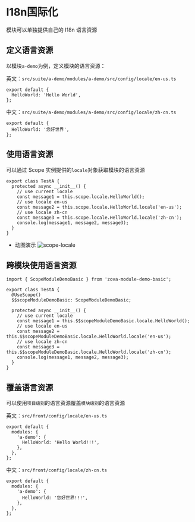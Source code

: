 # I18n国际化

模块可以单独提供自己的 I18n 语言资源

## 定义语言资源

以模块`a-demo`为例，定义模块的语言资源：

英文：`src/suite/a-demo/modules/a-demo/src/config/locale/en-us.ts`

```typescript{2}
export default {
  HelloWorld: 'Hello World',
};
```

中文：`src/suite/a-demo/modules/a-demo/src/config/locale/zh-cn.ts`

```typescript{2}
export default {
  HelloWorld: '您好世界',
};
```

## 使用语言资源

可以通过 Scope 实例提供的`locale`对象获取模块的语言资源

```typescript{3-9}
export class TestA {
  protected async __init__() {
    // use current locale
    const message1 = this.scope.locale.HelloWorld();
    // use locale en-us
    const message2 = this.scope.locale.HelloWorld.locale('en-us');
    // use locale zh-cn
    const message3 = this.scope.locale.HelloWorld.locale('zh-cn');
    console.log(message1, message2, message3);
  }
}
```

- 动图演示
  ![scope-locale](https://cabloy-1258265067.cos.ap-shanghai.myqcloud.com/image/scope-locale.gif)

## 跨模块使用语言资源

```typescript{1,4-5,8-14}
import { ScopeModuleDemoBasic } from 'zova-module-demo-basic';

export class TestA {
  @UseScope()
  $$scopeModuleDemoBasic: ScopeModuleDemoBasic;

  protected async __init__() {
    // use current locale
    const message1 = this.$$scopeModuleDemoBasic.locale.HelloWorld();
    // use locale en-us
    const message2 = this.$$scopeModuleDemoBasic.locale.HelloWorld.locale('en-us');
    // use locale zh-cn
    const message3 = this.$$scopeModuleDemoBasic.locale.HelloWorld.locale('zh-cn');
    console.log(message1, message2, message3);
  }
}
```

## 覆盖语言资源

可以使用`项目级别`的语言资源覆盖`模块级别`的语言资源

英文：`src/front/config/locale/en-us.ts`

```typescript{3-5}
export default {
  modules: {
    'a-demo': {
      HelloWorld: 'Hello World!!!',
    },
  },
};
```

中文：`src/front/config/locale/zh-cn.ts`

```typescript{3-5}
export default {
  modules: {
    'a-demo': {
      HelloWorld: '您好世界!!!',
    },
  },
};
```
